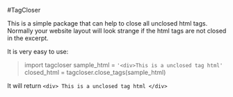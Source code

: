 #TagCloser


This is a simple package that can help to close all unclosed html tags.
Normally your website layout will look strange if the html tags are not closed in the excerpt.

It is very easy to use:

>import tagcloser
>sample_html = ```'<div>This is a unclosed tag html'```
>closed_html = tagcloser.close_tags(sample_html)
  
It will return ```<div> This is a unclosed tag html </div>```
